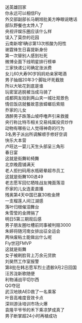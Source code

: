 送英雄回家  
你永远可以相信Fly  
外交部副部长马朝旭批美方睁眼说瞎话  
部队野餐也太馋人了  
央视评娱乐圈应该什么样  
误入了莫奈的花园  
云南新增1确诊第13次核酸为阳性  
谢霆锋生日喜提新身份  
第一次替别人感到社死  
微博全面下线明星排行榜单  
三家快递公司确定涨派费  
女儿60大寿90岁妈妈劝亲家喝酒  
男子抽烟20年3个脚趾坏死截肢  
所以大呲花到底是谁  
玩密室逃脱被当成马骑了  
成都网友拍到两山夹一城壮观景色  
情侣饭店就餐故意放蟑螂后索赔  
乔家的儿女  
酒醉男子跌落山坡呼噜声引来救援  
央行称比特币相关交易纯属投资炒作  
动物有哪些让人觉得神奇的行为  
3名男子派出所调解顺手修好空调  
快乐大本营  
卢旺达一婴儿天生头部呈三角形  
春日宴  
这就是街舞轮椅舞  
北京晚霞铺满天  
老人拒扫码用水瓶砸晕超市员工  
这就是街舞100进49  
老志愿军回忆牺牲战友掩面落泪  
乔家的儿女连麦直播  
残奥第4天中国已赢30枚金牌  
一支榴莲人间江湖感  
落叶归根催泪舞台  
朱雪莹的金牌捐了  
明日5第三期观后感  
男子朋友圈吐槽前同事被判赔3000  
朱婷将随河南女排出征全运会  
两块废粘土能做出什么呢  
Fly世冠FMVP  
这就是街舞  
女子被刷脸背上万余元贷款  
刘昊然工作室报警  
第8批在韩志愿军烈士遗骸9月2日回国  
汪苏泷新歌随便  
利物浦战平切尔西  
QG夺冠  
武汉地铁AED救了一名乘客  
叶音高难度音效卡点  
深圳游泳培训市场火爆  
袁隆平爷爷的禾下乘凉梦成真了  
男子断掌超24小时再植成功  
